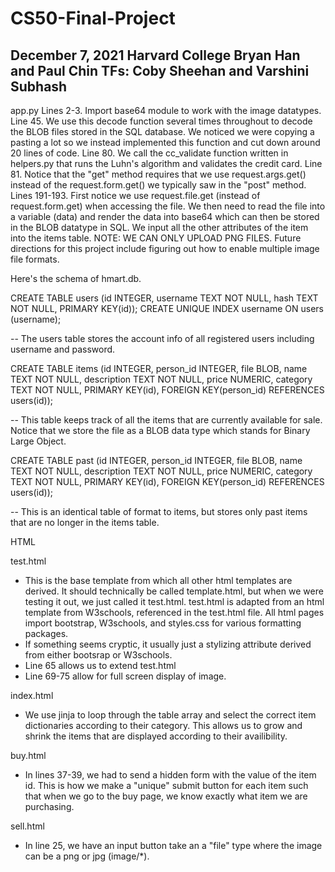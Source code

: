 # CS50-Final-Project 
December 7, 2021
Harvard College
Bryan Han and Paul Chin
TFs: Coby Sheehan and Varshini Subhash
--------------------------------------

app.py
Lines 2-3. Import base64 module to work with the image datatypes. 
Line 45. We use this decode function several times throughout to decode the BLOB files stored in the SQL database. We noticed we were copying a pasting a lot so we instead implemented this function and cut down around 20 lines of code. 
Line 80. We call the cc_validate function written in helpers.py that runs the Luhn's algorithm and validates the credit card. 
Line 81. Notice that the "get" method requires that we use request.args.get() instead of the request.form.get() we typically saw in the "post" method. 
Lines 191-193. First notice we use request.file.get (instead of request.form.get) when accessing the file. We then need to read the file into a variable (data) and render the data into base64 which can then be stored in the BLOB datatype in SQL. We input all the other attributes of the item into the items table. NOTE: WE CAN ONLY UPLOAD PNG FILES. Future directions for this project include figuring out how to enable multiple image file formats. 

Here's the schema of hmart.db. 

CREATE TABLE users (id INTEGER, username TEXT NOT NULL, hash TEXT NOT NULL, PRIMARY KEY(id));
CREATE UNIQUE INDEX username ON users (username);

-- The users table stores the account info of all registered users including username and password. 

CREATE TABLE items (id INTEGER, person_id INTEGER, file BLOB, name TEXT NOT NULL, description TEXT NOT NULL, price NUMERIC, category TEXT NOT NULL, PRIMARY KEY(id), FOREIGN KEY(person_id) REFERENCES users(id));

-- This table keeps track of all the items that are currently available for sale. Notice that we store the file as a BLOB data type which stands for Binary Large Object. 

CREATE TABLE past (id INTEGER, person_id INTEGER, file BLOB, name TEXT NOT NULL, description TEXT NOT NULL, price NUMERIC, category TEXT NOT NULL, PRIMARY KEY(id), FOREIGN KEY(person_id) REFERENCES users(id));

-- This is an identical table of format to items, but stores only past items that are no longer in the items table. 


HTML

test.html
- This is the base template from which all other html templates are derived. It should technically be called template.html, but when we were testing it out, we just called it test.html. test.html is adapted from an html template from W3schools, referenced in the test.html file. All html pages import bootstrap, W3schools, and styles.css for various formatting packages. 
- If something seems cryptic, it usually just a stylizing attribute derived from either bootsrap or W3schools. 
- Line 65 allows us to extend test.html
- Line 69-75 allow for full screen display of image.

index.html
- We use jinja to loop through the table array and select the correct item dictionaries according to their category. This allows us to grow and shrink the items that are displayed according to their availibility. 

buy.html
- In lines 37-39, we had to send a hidden form with the value of the item id. This is how we make a "unique" submit button for each item such that when we go to the buy page, we know exactly what item we are purchasing. 

sell.html
- In line 25, we have an input button take an a "file" type where the image can be a png or jpg (image/*).